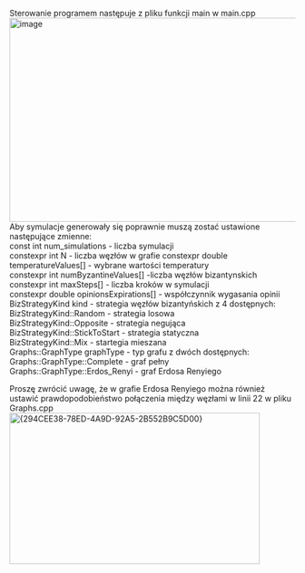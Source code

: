 Sterowanie programem następuje z pliku funkcji main w main.cpp 
<img width="966" height="360" alt="image" src="https://github.com/user-attachments/assets/6bfbcb7e-a4db-4fd3-aebd-7dd19e0c0fd4" />  
Aby symulacje generowały się poprawnie muszą zostać ustawione następujące zmienne:  
    const int num_simulations - liczba symulacji  
    constexpr int N - liczba węzłów w grafie
    constexpr double temperatureValues[] - wybrane wartości temperatury  
    constexpr int numByzantineValues[] -liczba węzłów bizantynskich  
    constexpr int maxSteps[] - liczba kroków w symulacji  
    constexpr double opinionsExpirations[]  - współczynnik wygasania opinii  
    BizStrategyKind kind - strategia węzłów bizantyńskich z 4 dostępnych:   
    BizStrategyKind::Random - strategia losowa  
    BizStrategyKind::Opposite - strategia negująca  
    BizStrategyKind::StickToStart - strategia statyczna  
    BizStrategyKind::Mix - startegia mieszana  
    Graphs::GraphType graphType - typ grafu z dwóch dostępnych:  
    Graphs::GraphType::Complete - graf pełny  
    Graphs::GraphType::Erdos_Renyi - graf Erdosa Renyiego   
  
  Proszę zwrócić uwagę, że w grafie Erdosa Renyiego można również ustawić prawdopodobieństwo połączenia między węzłami w linii 22 w pliku Graphs.cpp   
  <img width="441" height="267" alt="{294CEE38-78ED-4A9D-92A5-2B552B9C5D00}" src="https://github.com/user-attachments/assets/422c9c71-af0e-4886-abf6-bd5a4af747da" />

